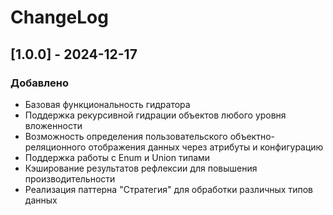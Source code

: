 # ChangeLog

## [1.0.0] - 2024-12-17

### Добавлено

- Базовая функциональность гидратора
- Поддержка рекурсивной гидрации объектов любого уровня вложенности
- Возможность определения пользовательского объектно-реляционного отображения данных через атрибуты и конфигурацию
- Поддержка работы с Enum и Union типами
- Кэширование результатов рефлексии для повышения производительности
- Реализация паттерна "Стратегия" для обработки различных типов данных
